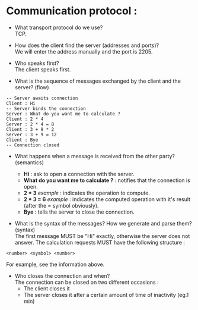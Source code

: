 # Communication protocol :

- What transport protocol do we use? \
TCP.

- How does the client find the server (addresses and ports)? \
We will enter the address manually and the port is 2205.

- Who speaks first? \
The client speaks first.

- What is the sequence of messages exchanged by the client and the server? (flow)
``` 
-- Server awaits connection
Client : Hi 
-- Server binds the connection
Server : What do you want me to calculate ?
Client : 2 * 4
Server : 2 * 4 = 8
Client : 3 + 9 * 2
Server : 3 + 9 = 12
Client : Bye
-- Connection closed
```
- What happens when a message is received from the other party? (semantics)
    - **Hi** : ask to open a connection with the server.
    - **What do you want me to calculate ?** : notifies that the connection is open.
    - **2 * 3** *example* : indicates the operation to compute.
    - **2 * 3 = 6** *example* : indicates the computed operation with it's result (after the = symbol obviously).
    - **Bye** : tells the server to close the connection.

- What is the syntax of the messages? How we generate and parse them? (syntax) \
The first message MUST be "Hi" exactly, otherwise the server does not answer.
The calculation requests MUST have the following structure : 
``` 
<number> <symbol> <number>
```
For example, see the information above.

- Who closes the connection and when? \
The connection can be closed on two different occasions :
    - The client closes it
    - The server closes it after a certain amount of time of inactivity (eg.1 min)